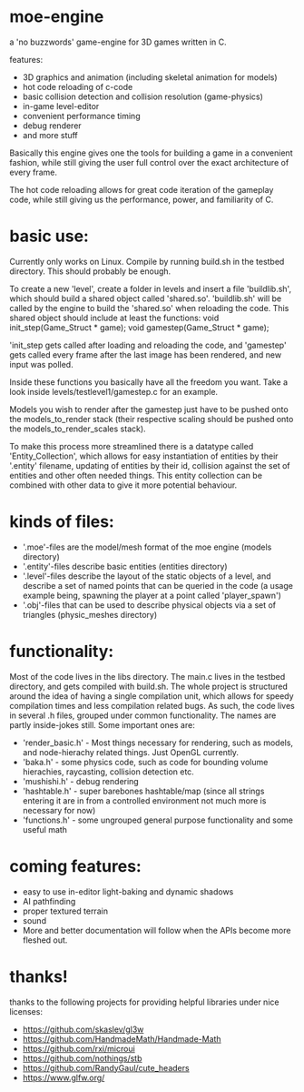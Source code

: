 # moe-engine

a 'no buzzwords' game-engine for 3D games written in C.

features: 
- 3D graphics and animation (including skeletal animation for models)
- hot code reloading of c-code
- basic collision detection and collision resolution (game-physics)
- in-game level-editor
- convenient performance timing
- debug renderer
- and more stuff

Basically this engine gives one the tools for building a game in a convenient fashion, while still giving the user full control over the exact architecture of every frame.

The hot code reloading allows for great code iteration of the gameplay code, while still giving us the performance, power, and familiarity of C.

# basic use:

Currently only works on Linux.
Compile by running build.sh in the testbed directory.
This should probably be enough.

To create a new 'level', create a folder in levels and insert a file 'buildlib.sh', which should build a shared object called 'shared.so'.
'buildlib.sh' will be called by the engine to build the 'shared.so' when reloading the code.
This shared object should include at least the functions:
void init_step(Game_Struct * game);
void gamestep(Game_Struct * game);

'init_step gets called after loading and reloading the code, and 'gamestep' gets called every frame after the last image has been rendered, and new input was polled.

Inside these functions you basically have all the freedom you want.
Take a look inside levels/testlevel1/gamestep.c for an example. 

Models you wish to render  after the gamestep just have to be pushed onto the models_to_render stack (their respective scaling should be pushed onto the models_to_render_scales stack).

To make this process more streamlined there is a datatype called 'Entity_Collection', which allows for easy instantiation of entities by their '.entity' filename, updating of entities by their id, collision against the set of entities and other often needed things.
This entity collection can be combined with other data to give it more potential behaviour.

# kinds of files:

- '.moe'-files are the model/mesh format of the moe engine (models directory)
- '.entity'-files describe basic entities (entities directory)
- '.level'-files describe the layout of the static objects of a level, and describe a set of named points that can be queried in the code (a usage example being, spawning the player at a point called 'player_spawn')
- '.obj'-files that can be used to describe physical objects via a set of triangles (physic_meshes directory)

# functionality:

Most of the code lives in the libs directory.
The main.c lives in the testbed directory, and gets compiled with build.sh.
The whole project is structured around the idea of having a single compilation unit, which allows for speedy compilation times and less compilation related bugs.
As such, the code lives in several .h files, grouped under common functionality. The names are partly inside-jokes still.
Some important ones are:

- 'render_basic.h' - Most things necessary for rendering, such as models, and node-hierachy related things. Just OpenGL currently.
- 'baka.h' - some physics code, such as code for bounding volume hierachies, raycasting, collision detection etc.
- 'mushishi.h' - debug rendering
- 'hashtable.h' - super barebones hashtable/map (since all strings entering it are in from a controlled environment not much more is necessary for now)
- 'functions.h' - some ungrouped general purpose functionality and some useful math


# coming features:
- easy to use in-editor light-baking and dynamic shadows
- AI pathfinding
- proper textured terrain
- sound
- More and better documentation will follow when the APIs become more fleshed out.

# thanks!

thanks to the following projects for providing helpful libraries under nice licenses:
- https://github.com/skaslev/gl3w
- https://github.com/HandmadeMath/Handmade-Math
- https://github.com/rxi/microui
- https://github.com/nothings/stb
- https://github.com/RandyGaul/cute_headers
- https://www.glfw.org/
